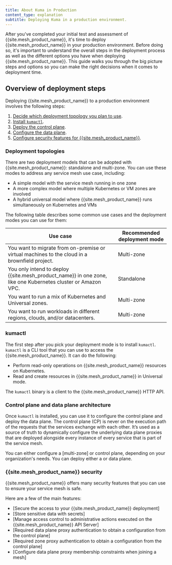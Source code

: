```yaml
---
title: About Kuma in Production 
content_type: explanation
subtitle: Deploying Kuma in a production environment. 
---
```


After you've completed your initial test and assessment of {{site.mesh_product_name}}, it's time to deploy {{site.mesh_product_name}} in your production environment. Before doing so, it's important to understand the overall steps in the deployment process as well as the different options you have when deploying {{site.mesh_product_name}}. This guide walks you through the big picture steps and options so you can make the right decisions when it comes to deployment time.

## Overview of deployment steps

Deploying {{site.mesh_product_name}} to a production environment involves the following steps:

1. [Decide which deployment topology you plan to use](#deployment-topologies).
1. [Install `kumactl`](#kumactl).
1. [Deploy the control plane](#control-plane-and-data-plane-architecture).
1. [Configure the data plane](#control-plane-and-data-plane-architecture).
1. [Configure security features for {{site.mesh_product_name}}](#{{site.mesh_product_name}}-security).

### Deployment topologies

There are two deployment models that can be adopted with {{site.mesh_product_name}}: standalone and multi-zone. You can use these modes to address any service mesh use case, including:
* A simple model with the service mesh running in one zone
* A more complex model where multiple Kubernetes or VM zones are involved
* A hybrid universal model where {{site.mesh_product_name}} runs simultaneously on Kubernetes and VMs

The following table describes some common use cases and the deployment modes you can use for them:

| Use case | Recommended deployment mode |
| -------- | --------------------------- |
| You want to migrate from on-premise or virtual machines to the cloud in a brownfield project. | Multi-zone |
| You only intend to deploy {{site.mesh_product_name}} in one zone, like one Kubernetes cluster or Amazon VPC. | Standalone |
| You want to run a mix of Kubernetes and Universal zones. | Multi-zone |
| You want to run workloads in different regions, clouds, and/or datacenters. | Multi-zone |

### kumactl

The first step after you pick your deployment mode is to install `kumactl`. `kumactl` is a CLI tool that you can use to access the {{site.mesh_product_name}}. It can do the following:

* Perform read-only operations on {{site.mesh_product_name}} resources on Kubernetes. 
* Read and create resources in {{site.mesh_product_name}} in Universal mode.

The `kumactl` binary is a client to the {{site.mesh_product_name}} HTTP API. 

### Control plane and data plane architecture

Once `kumactl` is installed, you can use it to configure the control plane and deploy the data plane. The control plane (CP) is never on the execution path of the requests that the services exchange with each other. It’s used as a source of truth to dynamically configure the underlying data plane proxies that are deployed alongside every instance of every service that is part of the service mesh.

You can either configure a [multi-zone]<!--(/docs/{{ page.version }}/production/cp-deployment/multi-zone/)--> or <!--[standalone](/docs/{{ page.version }}/production/stand-alone/)--> control plane, depending on your organization's needs. You can deploy either a <!--[Kubernetes](/docs/{{ page.version }}/production/dp-config/dpp-on-kubernetes/)--> or <!--[Universal](/docs/{{ page.version }}/production/dp-config/dpp-on-universal/)--> data plane.

### {{site.mesh_product_name}} security

{{site.mesh_product_name}} offers many security features that you can use to ensure your service mesh is safe.

Here are a few of the main features:

* [Secure the access to your {{site.mesh_product_name}} deployment]<!--(/docs/{{ page.version }}/production/secure-deployment/certificates/)-->
* [Store sensitive data with secrets]<!--(/docs/{{ page.version }}/production/secure-deployment/secrets/)-->
* [Manage access control to administrative actions executed on the {{site.mesh_product_name}} API Server]<!--(/docs/{{ page.version }}/production/secure-deployment/api-access-control/)-->
* [Required data plane proxy authentication to obtain a configuration from the control plane]<!--(/docs/{{ page.version }}/production/secure-deployment/dp-auth/)-->
* [Required zone proxy authentication to obtain a configuration from the control plane]<!--(/docs/{{ page.version }}/production/cp-deployment/zoneproxy-auth/)-->
* [Configure data plane proxy membership constraints when joining a mesh]<!--(/docs/{{ page.version }}/production/secure-deployment/dp-membership/)-->